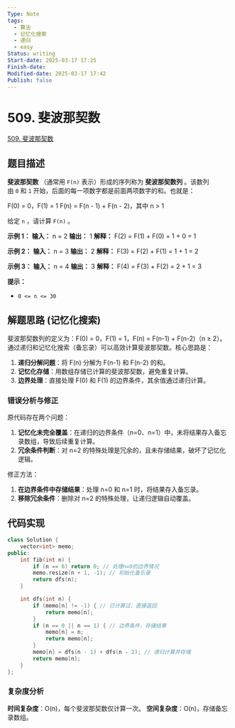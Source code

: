 ```yaml
---
Type: Note
tags:
  - 算法
  - 记忆化搜索
  - 递归
  - easy
Status: writing
Start-date: 2025-03-17 17:25
Finish-date: 
Modified-date: 2025-03-17 17:42
Publish: false
---
```



# 509. 斐波那契数
[509. 斐波那契数](https://leetcode.cn/problems/fibonacci-number/)

## 题目描述
**斐波那契数** （通常用 `F(n)` 表示）形成的序列称为 **斐波那契数列** 。该数列由 `0` 和 `1` 开始，后面的每一项数字都是前面两项数字的和。也就是：

F(0) = 0，F(1) = 1
F(n) = F(n - 1) + F(n - 2)，其中 n > 1

给定 `n` ，请计算 `F(n)` 。

**示例 1：**
**输入：** n = 2
**输出：** 1
**解释：** F(2) = F(1) + F(0) = 1 + 0 = 1

**示例 2：**
**输入：** n = 3
**输出：** 2
**解释：** F(3) = F(2) + F(1) = 1 + 1 = 2

**示例 3：**
**输入：** n = 4
**输出：** 3
**解释：** F(4) = F(3) + F(2) = 2 + 1 = 3

**提示：**
- `0 <= n <= 30`

## 解题思路 (记忆化搜索)


斐波那契数列的定义为：F(0) = 0，F(1) = 1，F(n) = F(n-1) + F(n-2)（n ≥ 2）。通过递归和记忆化搜索（备忘录）可以高效计算斐波那契数。核心思路是：
1. **递归分解问题**：将 F(n) 分解为 F(n-1) 和 F(n-2) 的和。
2. **记忆化存储**：用数组存储已计算的斐波那契数，避免重复计算。
3. **边界处理**：直接处理 F(0) 和 F(1) 的边界条件，其余值通过递归计算。

### 错误分析与修正
原代码存在两个问题：
1. **记忆化未完全覆盖**：在递归的边界条件（n=0、n=1）中，未将结果存入备忘录数组，导致后续重复计算。
2. **冗余条件判断**：对 n=2 的特殊处理是冗余的，且未存储结果，破坏了记忆化逻辑。

修正方法：
1. **在边界条件中存储结果**：处理 n=0 和 n=1 时，将结果存入备忘录。
2. **移除冗余条件**：删除对 n=2 的特殊处理，让递归逻辑自动覆盖。

## 代码实现
```cpp
class Solution {
    vector<int> memo;
public:
    int fib(int n) {
        if (n == 0) return 0; // 处理n=0的边界情况
        memo.resize(n + 1, -1); // 初始化备忘录
        return dfs(n);
    }

    int dfs(int n) {
        if (memo[n] != -1) { // 已计算过，直接返回
            return memo[n];
        }
        if (n == 0 || n == 1) { // 边界条件，存储结果
            memo[n] = n;
            return memo[n];
        }
        memo[n] = dfs(n - 1) + dfs(n - 2); // 递归计算并存储
        return memo[n];
    }
};
```


### 复杂度分析
**时间复杂度**：O(n)，每个斐波那契数仅计算一次。
**空间复杂度**：O(n)，存储备忘录数组。


